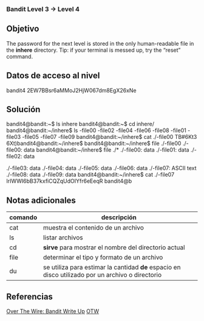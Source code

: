 ### Bandit Level 3 → Level 4

## Objetivo
The password for the next level is stored in the only human-readable file in the **inhere** directory. Tip: if your terminal is messed up, try the “reset” command.

## Datos de acceso al nivel
bandit4
2EW7BBsr6aMMoJ2HjW067dm8EgX26xNe

## Solución
bandit4@bandit:~$ ls
inhere 
bandit4@bandit:~$ cd inhere/ 
bandit4@bandit:~/inhere$ ls
-file00 -file02 -file04 -file06 -file08 
-file01 -file03 -file05 -file07 -file09
bandit4@bandit:~/inhere$ cat ./-file00 
TB#6Kt3 
6Xt)bandit4@bandit:~/inhere$ 
bandit4@bandit:~/inhere$ file ./-file00 ./-file00: data bandit4@bandit:~/inhere$ file ./*
./-file00: data 
./-file01: data
./-file02: data

./-file03: data
./-file04: data
./-file05: data
./-file06: data
./-file07: ASCII text
./-file08: data 
./-file09: data bandit4@bandit:~/inhere$ cat ./-file07 lrIWWI6bB37kxfiCQZqUdOIYfr6eEeqR 
bandit4@b

## Notas adicionales

| comando | descripción |
|-----|-----|
| cat | muestra el contenido de un archivo |
| ls | listar archivos |
| cd | **sirve** para mostrar el nombre del directorio actual |
| file |determinar el tipo y formato de un archivo |
| du |se utiliza para estimar la cantidad **de** espacio en disco utilizado por un archivo o directorio |

## Referencias
[Over The Wire: Bandit Write Up](https://jwuk.files.wordpress.com/2016/05/writeup1.pdf)
[OTW](https://axcheron.github.io/writeups/otw/bandit/)
